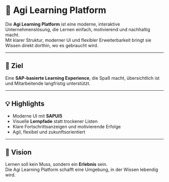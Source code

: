 # 🚀 Agi Learning Platform

Die **Agi Learning Platform** ist eine moderne, interaktive Unternehmenslösung, die Lernen einfach, motivierend und nachhaltig macht.  
Mit klarer Struktur, moderner UI und flexibler Erweiterbarkeit bringt sie Wissen direkt dorthin, wo es gebraucht wird.  

---

## 🎯 Ziel
Eine **SAP-basierte Learning Experience**, die Spaß macht, übersichtlich ist und Mitarbeitende langfristig unterstützt.  

---

## 💡 Highlights
- Moderne UI mit **SAPUI5**  
- Visuelle **Lernpfade** statt trockener Listen  
- Klare Fortschrittsanzeigen und motivierende Erfolge  
- Agil, flexibel und zukunftsorientiert  

---

## 🔮 Vision
Lernen soll kein Muss, sondern ein **Erlebnis** sein.  
Die Agi Learning Platform schafft eine Umgebung, in der Wissen lebendig wird.  
